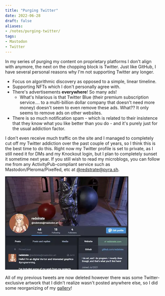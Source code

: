 ```yaml
---
title: "Purging Twitter"
date: 2022-06-28
draft: false
aliases:
- /notes/purging-twitter/
tags:
- Mastodon
- Twitter
---
```


In my series of purging my content on proprietary platforms I don't align with anymore, the next on the chopping block is Twitter. Just like GitHub, I have several personal reasons why I'm not supporting Twitter any longer. <!--more-->

* Focus on algorithmic discovery as opposed to a simple, linear timeline.
* Supporting NFTs which I don't personally agree with.
* There's advertisements **everywhere**! So many ads!
    * What's hilarious is that Twitter Blue (their premium subscription service.... to a multi-billion dollar company that doesn't need more money) doesn't seem to even remove these ads. What?? It only seems to remove ads on other websites.
* There is so much notification spam - which is related to their insistence that they know what you like better than you do - and it's purely just for the usual addiction factor.

I don't even receive much traffic on the site and I managed to completely cut off my Twitter addiction over the past couple of years, so I think this is the best time to do this. Right now my Twitter profile is set to private, as I still need it for DMs and my Knockout login, but I plan to completely sunset it sometime next year. If you still wish to read my microblogs, you can follow me from any ActivityPub-compliant service such as Mastodon/Pleroma/Pixelfed, etc at [@redstrate@pyra.sh](https://pyra.sh/redstrate).

![Mastodon account](masto-screen.webp)

All of my previous tweets are now deleted however there was some Twitter-exclusive artwork that I didn't realize wasn't posted anywhere else, so I did some reorganizing of my [gallery](/gallery)!
